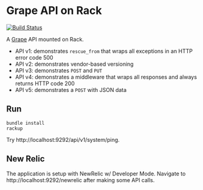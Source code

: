Grape API on Rack
=================

[![Build Status](https://secure.travis-ci.org/dblock/grape-on-rack.png)](http://travis-ci.org/dblock/grape-on-rack)

A [Grape](http://github.com/intridea/grape) API mounted on Rack.

* API v1: demonstrates `rescue_from` that wraps all exceptions in an HTTP error code 500
* API v2: demonstrates vendor-based versioning
* API v3: demonstrates `POST` and `PUT`
* API v4: demonstrates a middleware that wraps all responses and always returns HTTP code 200
* API v5: demonstrates a `POST` with JSON data

Run
---

```
bundle install
rackup
```

Try http://localhost:9292/api/v1/system/ping.

New Relic
---------

The application is setup with NewRelic w/ Developer Mode. Navigate to http://localhost:9292/newrelic after making some API calls.
